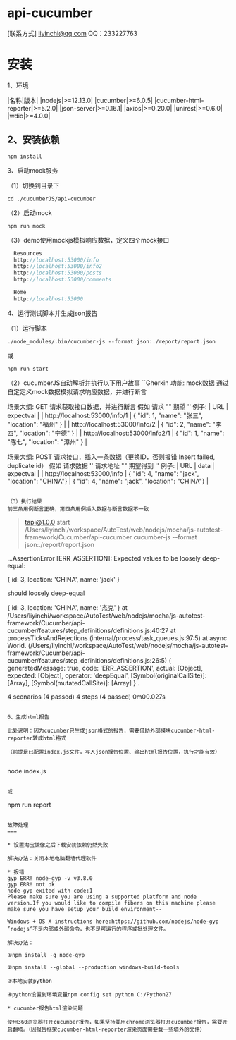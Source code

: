 api-cucumber
===

[联系方式] liyinchi@qq.com QQ：233227763

安装
===

1、环境

|名称|版本|
|nodejs|>=12.13.0|
|cucumber|>=6.0.5|
|cucumber-html-reporter|>=5.2.0|
|json-server|>=0.16.1|
|axios|>=0.20.0|
|unirest|>=0.6.0|
|wdio|>=4.0.0|

2、安装依赖
---
```
npm install
```

3、启动mock服务

（1）切换到目录下

```
cd ./cucumberJS/api-cucumber
```
（2）启动mock
```
npm run mock
```

（3）demo使用mockjs模拟响应数据，定义四个mock接口
```JavaScript
  Resources
  http://localhost:53000/info
  http://localhost:53000/info2
  http://localhost:53000/posts
  http://localhost:53000/comments

  Home
  http://localhost:53000
```


4、运行测试脚本并生成json报告

（1）运行脚本

```
./node_modules/.bin/cucumber-js --format json:./report/report.json
```

或

```
npm run start
```

（2）cucumberJS自动解析并执行以下用户故事
``Gherkin
功能: mock数据
  通过自定定义mock数据模拟请求响应数据，并进行断言

场景大纲: GET 请求获取接口数据，并进行断言
    假如  请求 "<URL>" 期望 '<expectval>'
    例子:
      | URL                           | expectval                                           |
      | http://localhost:53000/info/1 | {   "id": 1,   "name": "张三",   "location": "福州" }   |
      | http://localhost:53000/info/2 | {   "id": 2,   "name": "李四",   "location": "宁德" }  |
      | http://localhost:53000/info2/1 | {   "id": 1,   "name": "陈七",   "location": "漳州" } |

  场景大纲: POST 请求接口，插入一条数据（更换ID，否则报错 Insert failed, duplicate id）
    假如 请求数据 '<data>' 请求地址 "<URL>" 期望得到 '<expectval>'
    例子: 
     | URL                        | data                                            | expectval                                       |
     | http://localhost:53000/info | { "id": 4, "name": "jack", "location": "CHINA"} | { "id": 4, "name": "jack", "location": "CHINA"} |

```

（3）执行结果
前三条用例断言正确，第四条用例插入数据与断言数据不一致

```
> tapi@1.0.0 start /Users/liyinchi/workspace/AutoTest/web/nodejs/mocha/js-autotest-framework/Cucumber/api-cucumber
> cucumber-js --format json:./report/report.json

...AssertionError [ERR_ASSERTION]: Expected values to be loosely deep-equal:

{
  id: 3,
  location: 'CHINA',
  name: 'jack'
}

should loosely deep-equal

{
  id: 3,
  location: 'CHINA',
  name: '杰克'
}
    at /Users/liyinchi/workspace/AutoTest/web/nodejs/mocha/js-autotest-framework/Cucumber/api-cucumber/features/step_definitions/definitions.js:40:27
    at processTicksAndRejections (internal/process/task_queues.js:97:5)
    at async World.<anonymous> (/Users/liyinchi/workspace/AutoTest/web/nodejs/mocha/js-autotest-framework/Cucumber/api-cucumber/features/step_definitions/definitions.js:26:5) {
  generatedMessage: true,
  code: 'ERR_ASSERTION',
  actual: [Object],
  expected: [Object],
  operator: 'deepEqual',
  [Symbol(originalCallSite)]: [Array],
  [Symbol(mutatedCallSite)]: [Array]
}
.

4 scenarios (4 passed)
4 steps (4 passed)
0m00.027s

```

6、生成html报告

此处说明：因为cucumber只生成json格式的报告，需要借助外部模块cucumber-html-reporter转成html格式

（前提是已配置index.js文件，写入json报告位置、输出html报告位置，执行才能有效）


```
node index.js
```

或

```
npm run report
```

故障处理
===

* 设置淘宝镜像之后下载安装依赖仍然失败

解决办法：关闭本地电脑翻墙代理软件

* 报错
gyp ERR! node-gyp -v v3.8.0
gyp ERR! not ok
node-gyp exited with code:1
Please make sure you are using a supported platform and node version.If you would like to compile fibers on this machine please make sure you have setup your build environment--

Windows + OS X instructions here:https://github.com/nodejs/node-gyp
’nodejs‘不是内部或外部命令，也不是可运行的程序或批处理文件。

解决办法：

①npm install -g node-gyp

②npm install --global --production windows-build-tools

③本地安装python

④python设置到环境变量npm config set python C:/Python27

* cucumber报告html渲染问题

使用360浏览器打开cucumber报告，如果坚持要用chrome浏览器打开cucumber报告，需要开启翻墙。（因报告框架cucumber-html-reporter渲染页面需要载一些墙外的文件）
